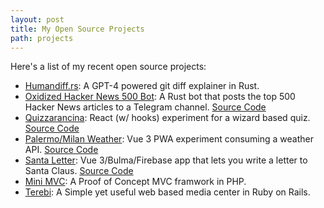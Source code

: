 ```yaml
---
layout: post
title: My Open Source Projects
path: projects
---
```


Here's a list of my recent open source projects:

- [Humandiff.rs](https://github.com/danitrap/humandiff): A GPT-4 powered git diff explainer in Rust.
- [Oxidized Hacker News 500 Bot](https://t.me/hn500bot): A Rust bot that posts the top 500 Hacker News articles to a Telegram channel. [Source Code](https://github.com/danitrap/hn500-rs)
- [Quizzarancina](https://quizzarancina.trappi.dev): React (w/ hooks) experiment for a wizard based quiz. [Source Code](https://github.com/danitrap/quizzarancina)
- [Palermo/Milan Weather](https://weather.trappi.dev): Vue 3 PWA experiment consuming a weather API. [Source Code](https://github.com/danitrap/weather)
- [Santa Letter](https://natale.trappi.dev): Vue 3/Bulma/Firebase app that lets you write a letter to Santa Claus. [Source Code](https://github.com/danitrap/santa-letter)
- [Mini MVC](https://github.com/danitrap/minimvc): A Proof of Concept MVC framwork in PHP.
- [Terebi](https://github.com/danitrap/terebi): A Simple yet useful web based media center in Ruby on Rails.
